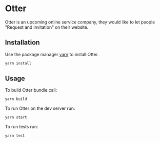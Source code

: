 # Otter

Otter is an upcoming online service company, they would like to let people "Request and invitation" on their website.

## Installation

Use the package manager [yarn](https://classic.yarnpkg.com/en/) to install Otter.

```bash
yarn install
```

## Usage

To build Otter bundle call:

```javascript
yarn build
```

To run Otter on the dev server run:

```javascript
yarn start
```

To run tests run:

```javascript
yarn test
```
